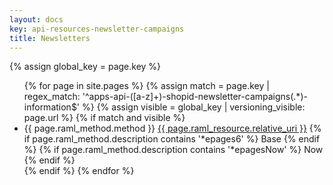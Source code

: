 ```yaml
---
layout: docs
key: api-resources-newsletter-campaigns
title: Newsletters
---
```

{% assign global_key = page.key %}

<ul id="resource-list">
  {% for page in site.pages %}
    {% assign match = page.key | regex_match: '^apps-api-([a-z]+)-shopid-newsletter-campaigns(.*)-information$' %}
    {% assign visible = global_key | versioning_visible: page.url %}
    {% if match and visible %}
      <li class="resource-entry">
        <span class="http-method http-method-{{ page.raml_method.method | downcase }}">{{ page.raml_method.method }}</span>
        <a href="{{ page.url | prepend: site.baseurl }}">{{ page.raml_resource.relative_uri }}</a>
        {% if page.raml_method.description contains '*epages6' %}
          <span class="ep-label-base ep-label">Base</span>
        {% endif %}
        {% if page.raml_method.description contains '*epagesNow' %}
          <span class="ep-label-now ep-label">Now</span>
        {% endif %}
      </li>
    {% endif %}
  {% endfor %}
</ul>
